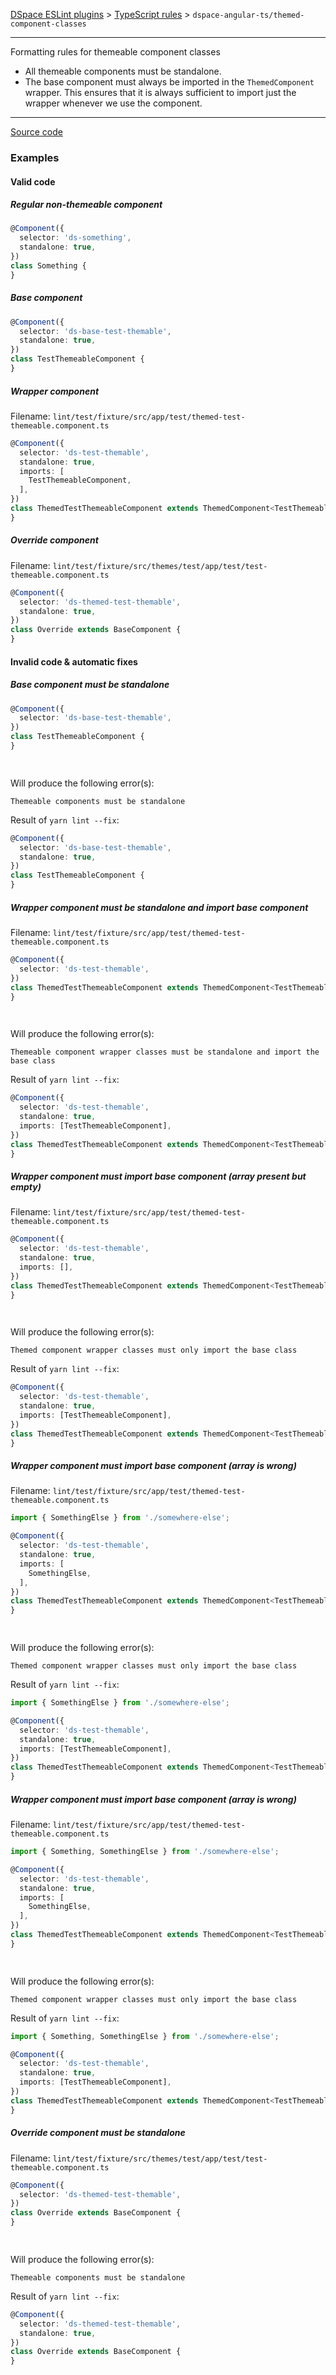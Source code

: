 [DSpace ESLint plugins](../../../../lint/README.md) > [TypeScript rules](../index.md) > `dspace-angular-ts/themed-component-classes`
_______

Formatting rules for themeable component classes

- All themeable components must be standalone.
- The base component must always be imported in the `ThemedComponent` wrapper. This ensures that it is always sufficient to import just the wrapper whenever we use the component.
      

_______

[Source code](../../../../lint/src/rules/ts/themed-component-classes.ts)



### Examples


#### Valid code
    
##### Regular non-themeable component
        
```typescript
@Component({
  selector: 'ds-something',
  standalone: true,
})
class Something {
}
```
        
    
##### Base component
        
```typescript
@Component({
  selector: 'ds-base-test-themable',
  standalone: true,
})
class TestThemeableComponent {
}
```
        
    
##### Wrapper component
        
Filename: `lint/test/fixture/src/app/test/themed-test-themeable.component.ts`
        
```typescript
@Component({
  selector: 'ds-test-themable',
  standalone: true,
  imports: [
    TestThemeableComponent,
  ],
})
class ThemedTestThemeableComponent extends ThemedComponent<TestThemeableComponent> {
}
```
        
    
##### Override component
        
Filename: `lint/test/fixture/src/themes/test/app/test/test-themeable.component.ts`
        
```typescript
@Component({
  selector: 'ds-themed-test-themable',
  standalone: true,
})
class Override extends BaseComponent {
}
```
        
    



#### Invalid code  &amp; automatic fixes
    
##### Base component must be standalone
        
```typescript
@Component({
  selector: 'ds-base-test-themable',
})
class TestThemeableComponent {
}

        

```
Will produce the following error(s):
```
Themeable components must be standalone
```
        
Result of `yarn lint --fix`:
```typescript
@Component({
  selector: 'ds-base-test-themable',
  standalone: true,
})
class TestThemeableComponent {
}
```
        
    
##### Wrapper component must be standalone and import base component
        
Filename: `lint/test/fixture/src/app/test/themed-test-themeable.component.ts`
        
```typescript
@Component({
  selector: 'ds-test-themable',
})
class ThemedTestThemeableComponent extends ThemedComponent<TestThemeableComponent> {
}

        

```
Will produce the following error(s):
```
Themeable component wrapper classes must be standalone and import the base class
```
        
Result of `yarn lint --fix`:
```typescript
@Component({
  selector: 'ds-test-themable',
  standalone: true,
  imports: [TestThemeableComponent],
})
class ThemedTestThemeableComponent extends ThemedComponent<TestThemeableComponent> {
}
```
        
    
##### Wrapper component must import base component (array present but empty)
        
Filename: `lint/test/fixture/src/app/test/themed-test-themeable.component.ts`
        
```typescript
@Component({
  selector: 'ds-test-themable',
  standalone: true,
  imports: [],
})
class ThemedTestThemeableComponent extends ThemedComponent<TestThemeableComponent> {
}

        

```
Will produce the following error(s):
```
Themed component wrapper classes must only import the base class
```
        
Result of `yarn lint --fix`:
```typescript
@Component({
  selector: 'ds-test-themable',
  standalone: true,
  imports: [TestThemeableComponent],
})
class ThemedTestThemeableComponent extends ThemedComponent<TestThemeableComponent> {
}
```
        
    
##### Wrapper component must import base component (array is wrong)
        
Filename: `lint/test/fixture/src/app/test/themed-test-themeable.component.ts`
        
```typescript
import { SomethingElse } from './somewhere-else';

@Component({
  selector: 'ds-test-themable',
  standalone: true,
  imports: [
    SomethingElse,
  ],
})
class ThemedTestThemeableComponent extends ThemedComponent<TestThemeableComponent> {
}

        

```
Will produce the following error(s):
```
Themed component wrapper classes must only import the base class
```
        
Result of `yarn lint --fix`:
```typescript
import { SomethingElse } from './somewhere-else';

@Component({
  selector: 'ds-test-themable',
  standalone: true,
  imports: [TestThemeableComponent],
})
class ThemedTestThemeableComponent extends ThemedComponent<TestThemeableComponent> {
}
```
        
    
##### Wrapper component must import base component (array is wrong)
        
Filename: `lint/test/fixture/src/app/test/themed-test-themeable.component.ts`
        
```typescript
import { Something, SomethingElse } from './somewhere-else';

@Component({
  selector: 'ds-test-themable',
  standalone: true,
  imports: [
    SomethingElse,
  ],
})
class ThemedTestThemeableComponent extends ThemedComponent<TestThemeableComponent> {
}

        

```
Will produce the following error(s):
```
Themed component wrapper classes must only import the base class
```
        
Result of `yarn lint --fix`:
```typescript
import { Something, SomethingElse } from './somewhere-else';

@Component({
  selector: 'ds-test-themable',
  standalone: true,
  imports: [TestThemeableComponent],
})
class ThemedTestThemeableComponent extends ThemedComponent<TestThemeableComponent> {
}
```
        
    
##### Override component must be standalone
        
Filename: `lint/test/fixture/src/themes/test/app/test/test-themeable.component.ts`
        
```typescript
@Component({
  selector: 'ds-themed-test-themable',
})
class Override extends BaseComponent {
}

        

```
Will produce the following error(s):
```
Themeable components must be standalone
```
        
Result of `yarn lint --fix`:
```typescript
@Component({
  selector: 'ds-themed-test-themable',
  standalone: true,
})
class Override extends BaseComponent {
}
```
        
    

